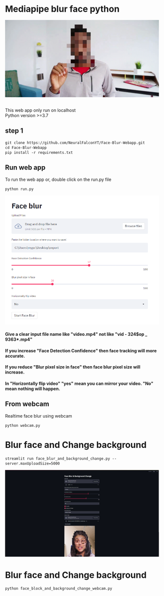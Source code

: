 # Mediapipe blur face python
<p align="center">
  <img src="https://raw.githubusercontent.com/NeuralFalconYT/Face-Blur-Webapp/main/demo/demo.gif" alt="animated" />
</p>
<br>
This web app only run on localhost <br>
Python version >=3.7 <br>

## step 1

```
git clone https://github.com/NeuralFalconYT/Face-Blur-Webapp.git
cd Face-Blur-Webapp
pip install -r requirements.txt
```
## Run web app
To run the web app  or, double click on the run.py file

```
python run.py
```

![Demo](https://raw.githubusercontent.com/NeuralFalconYT/Face-Blur-Webapp/main/demo/webapp.PNG)
#### Give a clear input file name like "video.mp4" not like "vid - 324$op _ 9363*.mp4"
#### If you increase "Face Detection Confidence" then face tracking will more accurate. <br>
#### If you reduce "Blur pixel size in face" then face blur pixel size will increase. <br>
#### In "Horizontally flip video" "yes" mean you can mirror your video. "No" mean nothing will happen.


## From webcam
Realtime face blur using webcam
```
python webcam.py
```

# Blur face and Change background
```
streamlit run face_blur_and_background_change.py --server.maxUploadSize=5000
```
![Demo](https://raw.githubusercontent.com/NeuralFalconYT/Face-Blur-Webapp/main/demo/test.png)

# Blur face and Change background
```
python face_block_and_background_change_webcam.py
```
